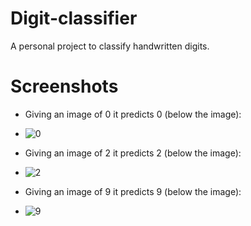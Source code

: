 # Digit-classifier
A personal project to classify handwritten digits.

# Screenshots
* Giving an image of 0 it predicts 0 (below the image):
 - ![0](https://github.com/Jainil5/Digit-classifier/assets/96060948/4e79969d-249b-4c3c-ac8f-3a409e27691f)
* Giving an image of 2 it predicts 2 (below the image):
 - ![2](https://github.com/Jainil5/Digit-classifier/assets/96060948/ad866106-2dd8-4bf7-bf1f-ada8a1ce4d17)
* Giving an image of 9 it predicts 9 (below the image):
 - ![9](https://github.com/Jainil5/Digit-classifier/assets/96060948/fff067f9-83e2-440d-8eb6-89c94cc53f86)
